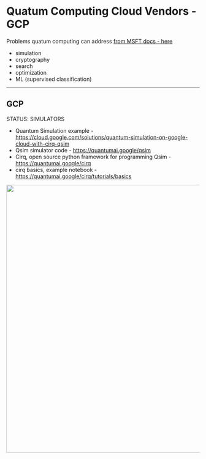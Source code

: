 # Quatum Computing Cloud Vendors - GCP

Problems quatum computing can address [from MSFT docs - here](https://docs.microsoft.com/en-us/azure/quantum/overview-qdk)
- simulation
- cryptography
- search
- optimization
- ML (supervised classification)

---

## GCP

STATUS: SIMULATORS  

- Quantum Simulation example - https://cloud.google.com/solutions/quantum-simulation-on-google-cloud-with-cirq-qsim
- Qsim simulator code - https://quantumai.google/qsim
- Cirq, open source python framework for programming Qsim - https://quantumai.google/cirq
- cirq basics, example notebook - https://quantumai.google/cirq/tutorials/basics

<img src="https://github.com/lynnlangit/learning-quantum/blob/main/images/gcp-qcs.png" width=700>

